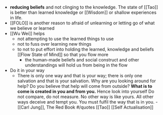 - **reducing beliefs** and not clinging to the knowledge. The state of [[Tao]] is better than learned knowledge or [[Wisdom]] or shallow experiences in life.
- [[FOLO]] is another reason to afraid of unlearning or letting go of what we believe or learned
- [[Wu Wei]] helps
    - not attempting to use the learned things to use 
    - not to fuss over learning new things
    - to not to put effort into holding the learned, knowledge and beliefs [[Flow State of Mind]] so that you flow more
        - the human-made beliefs and social construct and other understandings will hold us from being in the flow
- Do it in your way
    - There is only one way and that is your way; there is only one salvation and that is your salvation.
Why are you looking around for help?
Do you believe that help will come from outside?
**What is to come is created in you and from you.**
Hence look into yourself Do not compare, do not measure.
No other way is like yours.
All other ways deceive and tempt you.
You must fulfil the way that is in you. -[[Carl Jung]], The Red Book #/quotes [[Tao]] [[Self Actualisation]]
